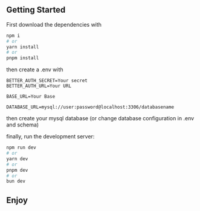 ## Getting Started

First download the dependencies with
```bash
npm i
# or
yarn install
# or
pnpm install
```
then create a .env with 
```
BETTER_AUTH_SECRET=Your secret
BETTER_AUTH_URL=Your URL 

BASE_URL=Your Base

DATABASE_URL=mysql://user:password@localhost:3306/databasename

```

then create your mysql database (or change database configuration in .env and schema)

finally, run the development server:

```bash
npm run dev
# or
yarn dev
# or
pnpm dev
# or
bun dev
```
 ## Enjoy
